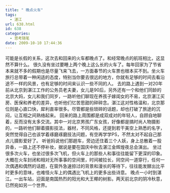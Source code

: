 ```yaml
---
title: " 晚点火车"
tags:
  - 湛江
url: 638.html
id: 638
categories:
  - 思考随笔
date: 2009-10-10 17:44:36
---
```


可能是长假的关系，这次去和回来的火车都晚点了。和经常晚点的航班相比，这显然不算什么。 很久没有坐过要睡上两个晚上这么长的火车了。每年回家为了节省本来就不多的假期也是尽量飞来飞去，一方面春节的火车票也根本买不到。坐火车旅行总带着一种闲适的态度，特别当你要去很远的地方，你就有足够的时间去看沿途不一样的风景，也有足够的时间来认识一些不同的人。 去的路上遇到一对20年前从北京到湛江工作的公务员老夫妻，女儿是90后，另外还有一个和他们同龄的北京大妈，女儿和我们同岁，一路听他们聊现在养孩子嫁闺女的不易，北京湛江买房、医保和养老的差异，也听他们忆苦思甜的碎碎念。湛江这对性格温和，北京那位则是心直口快，犀利直率很多。尽管都是些琐碎的话题，却也打破了旅途的沉闷，让互相之间熟络起来。 回来的路上周围都是成双成对的年轻人，自顾自地聊着，反而没有太多交流。其中一对北京男孩广东女孩，好像都是搞时尚人物摄影的，一路听他们聊着摄影技法，器材，不同风格，还提到若干美空上熟悉的名字，突然觉得自己也该学着琢磨琢磨技法问题，有空再学学PS，不然太对不起自己那点儿摄影爱好了。 听爸妈说他们那趟车，旁边还住着三个人妖，身上总散着一股异香，一路上还不停补妆，据说是要在国庆中秋去湛江金辉煌夜总会演出。 坐过很多次火车，也坐过很多次飞机，但火车上的那些人和事往往能留下更深的印象。大概在火车封闭和相对无所事事的空间里，时间被拉长，同空间一道穿行，任何一次偶遇和偶然的话题，在窗外急速掠过的背景和漫长的等待下，往往能发酵出比平时更多的意味，也难怪火车上的偶遇比飞机上的更多出些诗意。 晚点一小时到湛江。一出车站，迎面是南国热烈的阳光和大王椰的树影。两天前北京的阴冷秋意，已然宛如另一个世界。